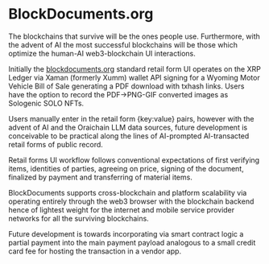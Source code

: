 # BlockDocuments.org

The blockchains that survive will be the ones people use. Furthermore, with the advent of AI the most successful blockchains will be those which optimize the human-AI web3-blockchain UI interactions.

Initially the [blockdocuments.org](blockdocuments.org) standard retail form UI operates on the XRP Ledger via Xaman (formerly Xumm) wallet API signing for a Wyoming Motor Vehicle Bill of Sale generating a PDF download with txhash links. Users have the option to record the PDF→PNG-GIF converted images as Sologenic SOLO NFTs.

Users manually enter in the retail form {key:value} pairs, however with the advent of AI and the Oraichain LLM data sources, future development is conceivable to be practical along the lines of AI-prompted AI-transacted retail forms of public record.

Retail forms UI workflow follows conventional expectations of first verifying items, identities of parties, agreeing on price, signing of the document, finalized by payment and transferring of material items.

BlockDocuments supports cross-blockchain and platform scalability via operating entirely through the web3 browser with the blockchain backend hence of lightest weight for the internet and mobile service provider networks for all the surviving blockchains.

Future development is towards incorporating via smart contract logic a partial payment into the main payment payload analogous to a small credit card fee for hosting the transaction in a vendor app.
